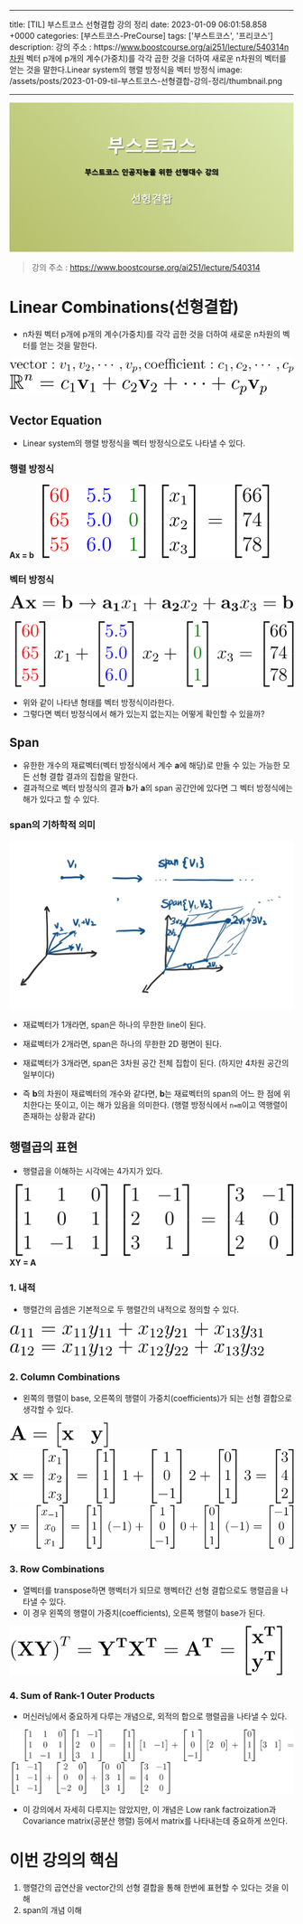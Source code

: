 

---
title: [TIL] 부스트코스  선형결합 강의 정리
date: 2023-01-09 06:01:58.858 +0000
categories: [부스트코스-PreCourse]
tags: ['부스트코스', '프리코스']
description: 강의 주소 : https&#x3A;//www.boostcourse.org/ai251/lecture/540314n차원 벡터 p개에 p개의 계수(가중치)를 각각 곱한 것을 더하여 새로운 n차원의 벡터를 얻는 것을 말한다.Linear system의 행렬 방정식을 벡터 방정식
image: /assets/posts/2023-01-09-til-부스트코스-선형결합-강의-정리/thumbnail.png

---

![](/assets/posts/2023-01-09-til-부스트코스-선형결합-강의-정리/img0.png)

> 강의 주소 : https://www.boostcourse.org/ai251/lecture/540314

# Linear Combinations(선형결합)
- n차원 벡터 p개에 p개의 계수(가중치)를 각각 곱한 것을 더하여 새로운 n차원의 벡터를 얻는 것을 말한다.

![](/assets/posts/2023-01-09-til-부스트코스-선형결합-강의-정리/img1.png)![](/assets/posts/2023-01-09-til-부스트코스-선형결합-강의-정리/img2.png)

## Vector Equation

- Linear system의 행렬 방정식을 벡터 방정식으로도 나타낼 수 있다.

### 행렬 방정식

**Ax = b**
![](/assets/posts/2023-01-09-til-부스트코스-선형결합-강의-정리/img3.png)

### 벡터 방정식

![](/assets/posts/2023-01-09-til-부스트코스-선형결합-강의-정리/img4.png)

![](/assets/posts/2023-01-09-til-부스트코스-선형결합-강의-정리/img5.png)

- 위와 같이 나타낸 형태를 벡터 방정식이라한다.
- 그렇다면 벡터 방정식에서 해가 있는지 없는지는 어떻게 확인할 수 있을까?

## Span

- 유한한 개수의 재료벡터(벡터 방정식에서 계수 **a**에 해당)로 만들 수 있는 가능한 모든 선형 결합 결과의 집합을 말한다.
- 결과적으로 벡터 방정식의 결과 **b**가 **a**의 span 공간안에 있다면 그 벡터 방정식에는 해가 있다고 할 수 있다.

### span의 기하학적 의미

![](/assets/posts/2023-01-09-til-부스트코스-선형결합-강의-정리/img6.png)

- 재료벡터가 1개라면, span은 하나의 무한한 line이 된다.
- 재료벡터가 2개라면, span은 하나의 무한한 2D 평면이 된다.
- 재료벡터가 3개라면, span은 3차원 공간 전체 집합이 된다. (하지만 4차원 공간의 일부이다) 


- 즉 **b**의 차원이 재료벡터의 개수와 같다면, **b**는 재료벡터의 span의 어느 한 점에 위치한다는 뜻이고, 이는 해가 있음을 의미한다. (행렬 방정식에서 `n=m`이고 역행렬이 존재하는 상황과 같다)

## 행렬곱의 표현

- 행렬곱을 이해하는 시각에는 4가지가 있다.

![](/assets/posts/2023-01-09-til-부스트코스-선형결합-강의-정리/img7.png)
**XY = A**


### 1. 내적

- 행렬간의 곱셈은 기본적으로 두 행렬간의 내적으로 정의할 수 있다.

![](/assets/posts/2023-01-09-til-부스트코스-선형결합-강의-정리/img8.png)![](/assets/posts/2023-01-09-til-부스트코스-선형결합-강의-정리/img9.png)

### 2. Column Combinations

- 왼쪽의 행렬이 base, 오른쪽의 행렬이 가중치(coefficients)가 되는 선형 결합으로 생각할 수 있다.

![](/assets/posts/2023-01-09-til-부스트코스-선형결합-강의-정리/img10.png)![](/assets/posts/2023-01-09-til-부스트코스-선형결합-강의-정리/img11.png)![](/assets/posts/2023-01-09-til-부스트코스-선형결합-강의-정리/img12.png)

### 3. Row Combinations

- 열벡터를 transpose하면 행벡터가 되므로 행벡터간 선형 결합으로도 행렬곱을 나타낼 수 있다.
- 이 경우 왼쪽의 행렬이 가중치(coefficients), 오른쪽 행렬이 base가 된다.

![](/assets/posts/2023-01-09-til-부스트코스-선형결합-강의-정리/img13.png)

### 4. Sum of Rank-1 Outer Products

- 머신러닝에서 중요하게 다루는 개념으로, 외적의 합으로 행렬곱을 나타낼 수 있다.

![](/assets/posts/2023-01-09-til-부스트코스-선형결합-강의-정리/img14.png)

- 이 강의에서 자세히 다루지는 않았지만, 이 개념은 Low rank factroization과 Covariance matrix(공분산 행렬) 등에서 matrix를 나타내는데 중요하게 쓰인다.


# 이번 강의의 핵심

1. 행렬간의 곱연산을 vector간의 선형 결합을 통해 한번에 표현할 수 있다는 것을 이해
2. span의 개념 이해








        